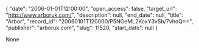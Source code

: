 {
  "date": "2006-01-01T12:00:00", 
  "open_access": false, 
  "target_url": "http://www.arboruk.com/", 
  "description": null, 
  "end_date": null, 
  "title": "Arbor", 
  "record_id": "20060101T120000/P5NGeML2KcxY3vSh/7vhoQ==", 
  "publisher": "arboruk.com", 
  "slug": 11520, 
  "start_date": null
}

None